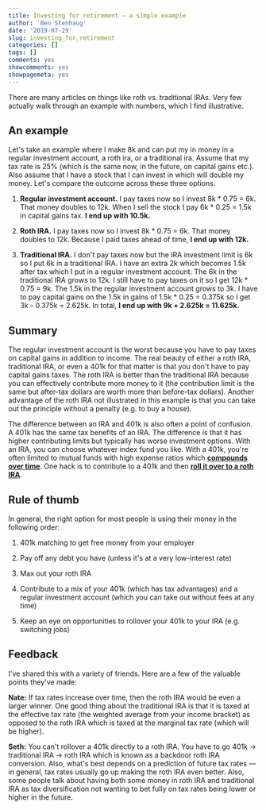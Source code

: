 ```yaml
---
title: Investing for retirement — a simple example
author: 'Ben Stenhaug'
date: '2019-07-29'
slug: investing_for_retirement
categories: []
tags: []
comments: yes
showcomments: yes
showpagemeta: yes
---
```


There are many articles on things like roth vs. traditional IRAs. Very few actually walk through an example with numbers, which I find illustrative.

## An example

Let's take an example where I make 8k and can put my in money in a regular investment account, a roth ira, or a traditional ira. Assume that my tax rate is 25% (which is the same now, in the future, on capital gains etc.). Also assume that I have a stock that I can invest in which will double my money. Let's compare the outcome across these three options:

1. **Regular investment account.** I pay taxes now so I invest 8k * 0.75 = 6k. That money doubles to 12k. When I sell the stock I pay 6k * 0.25 = 1.5k in capital gains tax. **I end up with 10.5k.**

2. **Roth IRA.** I pay taxes now so I invest 8k * 0.75 = 6k. That money doubles to 12k. Because I paid taxes ahead of time, **I end up with 12k.**

3. **Traditional IRA.** I don't pay taxes now but the IRA investment limit is 6k so I put 6k in a traditional IRA. I have an extra 2k which becomes 1.5k after tax which I put in a regular investment account. The 6k in the traditional IRA grows to 12k. I still have to pay taxes on it so I get 12k * 0.75 = 9k. The 1.5k in the regular investment account grows to 3k. I have to pay capital gains on the 1.5k in gains of 1.5k * 0.25 = 0.375k so I get 3k - 0.375k = 2.625k. In total, **I end up with 9k + 2.625k = 11.625k.**

## Summary

The regular investment account is the worst because you have to pay taxes on capital gains in addition to income. The real beauty of either a roth IRA, traditional IRA, or even a 401k for that matter is that you don't have to pay capital gains taxes. The roth IRA is better than the traditional IRA because you can effectively contribute more money to it (the contribution limit is the same but after-tax dollars are worth more than before-tax dollars). Another advantage of the roth IRA not illustrated in this example is that you can take out the principle without a penalty (e.g. to buy a house).

The difference between an IRA and 401k is also often a point of confusion. A 401k has the same tax benefits of an IRA. The difference is that it has higher contributing limits but typically has worse investment options. With an IRA, you can choose whatever index fund you like. With a 401k, you're often limited to mutual funds with high expense ratios which [**compounds over time**](https://www.mymoneyblog.com/vanguard-mutual-fund-expense-ratio-changes.html). One hack is to contribute to a 401k and then [**roll it over to a roth IRA**](https://www.rothira.com/401k-rollover-options).

## Rule of thumb

In general, the right option for most people is using their money in the following order:

1. 401k matching to get free money from your employer

2. Pay off any debt you have (unless it's at a very low-interest rate)

3. Max out your roth IRA

4. Contribute to a mix of your 401k (which has tax advantages) and a regular investment account (which you can take out without fees at any time)

5. Keep an eye on opportunities to rollover your 401k to your IRA (e.g. switching jobs)

## Feedback

I've shared this with a variety of friends. Here are a few of the valuable points they've made:

**Nate:** If tax rates increase over time, then the roth IRA would be even a larger winner. One good thing about the traditional IRA is that it is taxed at the effective tax rate (the weighted average from your income bracket) as opposed to the roth IRA which is taxed at the marginal tax rate (which will be higher).

**Seth:** You can't rollover a 401k directly to a roth IRA. You have to go 401k -> traditional IRA -> roth IRA which is known as a backdoor roth IRA conversion. Also, what's best depends on a prediction of future tax rates — in general, tax rates usually go up making the roth IRA even better. Also, some people talk about having both some money in roth IRA and traditional IRA as tax diversification not wanting to bet fully on tax rates being lower or higher in the future.
